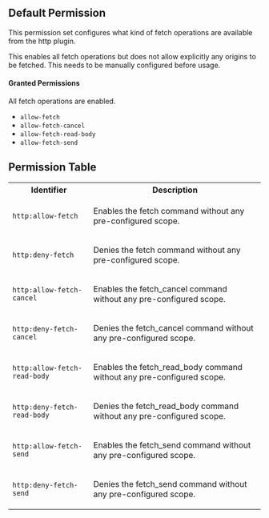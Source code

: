 ## Default Permission

This permission set configures what kind of
fetch operations are available from the http plugin.

This enables all fetch operations but does not
allow explicitly any origins to be fetched. This needs to
be manually configured before usage.

#### Granted Permissions

All fetch operations are enabled.



- `allow-fetch`
- `allow-fetch-cancel`
- `allow-fetch-read-body`
- `allow-fetch-send`

## Permission Table

<table>
<tr>
<th>Identifier</th>
<th>Description</th>
</tr>


<tr>
<td>

`http:allow-fetch`

</td>
<td>

Enables the fetch command without any pre-configured scope.

</td>
</tr>

<tr>
<td>

`http:deny-fetch`

</td>
<td>

Denies the fetch command without any pre-configured scope.

</td>
</tr>

<tr>
<td>

`http:allow-fetch-cancel`

</td>
<td>

Enables the fetch_cancel command without any pre-configured scope.

</td>
</tr>

<tr>
<td>

`http:deny-fetch-cancel`

</td>
<td>

Denies the fetch_cancel command without any pre-configured scope.

</td>
</tr>

<tr>
<td>

`http:allow-fetch-read-body`

</td>
<td>

Enables the fetch_read_body command without any pre-configured scope.

</td>
</tr>

<tr>
<td>

`http:deny-fetch-read-body`

</td>
<td>

Denies the fetch_read_body command without any pre-configured scope.

</td>
</tr>

<tr>
<td>

`http:allow-fetch-send`

</td>
<td>

Enables the fetch_send command without any pre-configured scope.

</td>
</tr>

<tr>
<td>

`http:deny-fetch-send`

</td>
<td>

Denies the fetch_send command without any pre-configured scope.

</td>
</tr>
</table>
